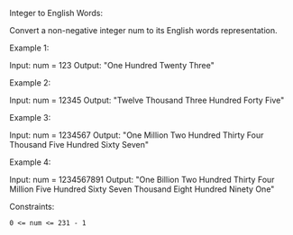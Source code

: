 Integer to English Words:

Convert a non-negative integer num to its English words representation.


Example 1:

Input: num = 123
Output: "One Hundred Twenty Three"

Example 2:

Input: num = 12345
Output: "Twelve Thousand Three Hundred Forty Five"

Example 3:

Input: num = 1234567
Output: "One Million Two Hundred Thirty Four Thousand Five Hundred Sixty Seven"

Example 4:

Input: num = 1234567891
Output: "One Billion Two Hundred Thirty Four Million Five Hundred Sixty Seven Thousand Eight Hundred Ninety One"

Constraints:

    0 <= num <= 231 - 1



